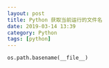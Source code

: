 ```yaml
---
layout: post
title: Python 获取当前运行的文件名
date: 2019-03-14 13:39
category: Python
tags: [python]
---
```


```os.path.basename(__file__)```